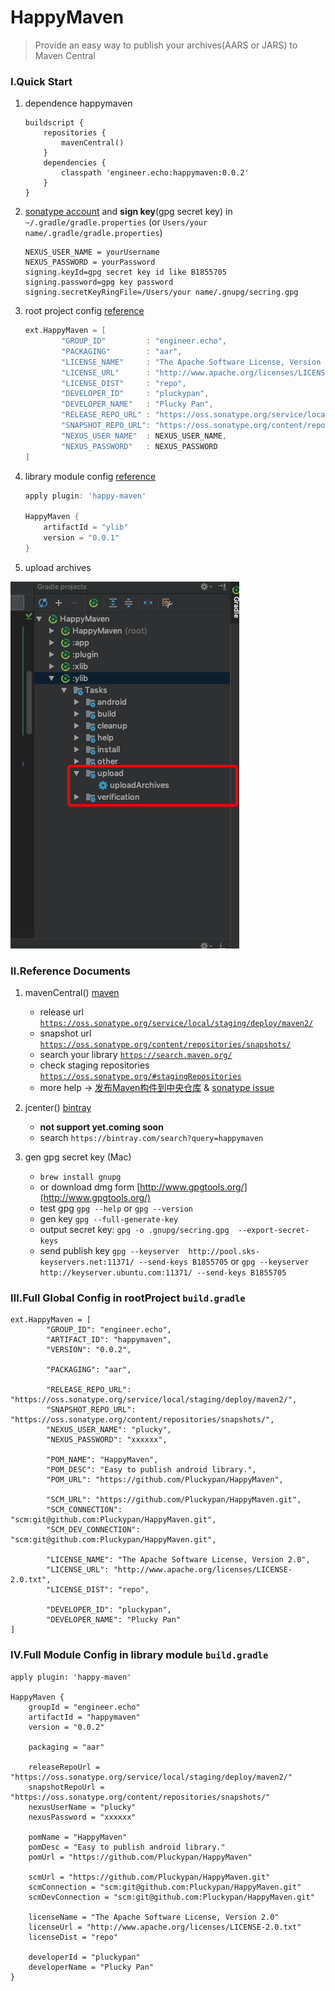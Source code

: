 # HappyMaven
> Provide an easy way to publish your archives(AARS or JARS) to Maven Central

### Ⅰ.Quick Start

1. dependence happymaven

    ```
    buildscript {
        repositories {
            mavenCentral()
        }
        dependencies {
            classpath 'engineer.echo:happymaven:0.0.2'
        }
    }
    ```

2. [sonatype account](https://issues.sonatype.org) and **sign key**(gpg secret key)  in `~/.gradle/gradle.properties` (or `Users/your name/.gradle/gradle.properties`)

    ```
    NEXUS_USER_NAME = yourUsername
    NEXUS_PASSWORD = yourPassword
    signing.keyId=gpg secret key id like B1855705
    signing.password=gpg key password
    signing.secretKeyRingFile=/Users/your name/.gnupg/secring.gpg
    ```

3. root project config  [reference](https://github.com/Pluckypan/HappyMaven/blob/master/build.gradle)

    ```groovy
    ext.HappyMaven = [
            "GROUP_ID"         : "engineer.echo",
            "PACKAGING"        : "aar",
            "LICENSE_NAME"     : "The Apache Software License, Version 2.0",
            "LICENSE_URL"      : "http://www.apache.org/licenses/LICENSE-2.0.txt",
            "LICENSE_DIST"     : "repo",
            "DEVELOPER_ID"     : "pluckypan",
            "DEVELOPER_NAME"   : "Plucky Pan",
            "RELEASE_REPO_URL" : "https://oss.sonatype.org/service/local/staging/deploy/maven2/",
            "SNAPSHOT_REPO_URL": "https://oss.sonatype.org/content/repositories/snapshots/",
            "NEXUS_USER_NAME"  : NEXUS_USER_NAME,
            "NEXUS_PASSWORD"   : NEXUS_PASSWORD
    ]
    ```  

4. library module config [reference](https://github.com/Pluckypan/HappyMaven/blob/master/ylib/build.gradle)

    ```groovy
    apply plugin: 'happy-maven'
    
    HappyMaven {
        artifactId = "ylib"
        version = "0.0.1"
    }
    ```

5. upload archives

![upload archives](image/upload_archives.png)

### Ⅱ.Reference Documents
1. mavenCentral()  [maven](https://issues.sonatype.org)
    - release url [`https://oss.sonatype.org/service/local/staging/deploy/maven2/`](https://oss.sonatype.org/service/local/staging/deploy/maven2/)
    - snapshot url [`https://oss.sonatype.org/content/repositories/snapshots/`](https://oss.sonatype.org/content/repositories/snapshots/)
    - search your library [`https://search.maven.org/`](https://search.maven.org/)
    - check staging repositories [`https://oss.sonatype.org/#stagingRepositories`](https://oss.sonatype.org/#stagingRepositories) 
    - more help -> [发布Maven构件到中央仓库](https://my.oschina.net/songxinqiang/blog/313226) &  [sonatype issue](http://www.echo.engineer/c/sonatype.html)
    
2. jcenter()  [bintray](https://bintray.com/)
    - **not support yet.coming soon**
    - search `https://bintray.com/search?query=happymaven`
    
3. gen gpg secret key (Mac)
    - `brew install gnupg `
    - or download dmg form [http://www.gpgtools.org/](http://www.gpgtools.org/)
    - test gpg `gpg --help` or `gpg --version`
    - gen key `gpg --full-generate-key`
    - output secret key: `gpg -o .gnupg/secring.gpg  --export-secret-keys`
    - send publish key `gpg --keyserver  http://pool.sks-keyservers.net:11371/ --send-keys B1855705`
      or `gpg --keyserver http://keyserver.ubuntu.com:11371/ --send-keys B1855705`


### Ⅲ.Full Global Config in rootProject `build.gradle`

```
ext.HappyMaven = [
        "GROUP_ID": "engineer.echo",
        "ARTIFACT_ID": "happymaven",
        "VERSION": "0.0.2",

        "PACKAGING": "aar",

        "RELEASE_REPO_URL": "https://oss.sonatype.org/service/local/staging/deploy/maven2/",
        "SNAPSHOT_REPO_URL": "https://oss.sonatype.org/content/repositories/snapshots/",
        "NEXUS_USER_NAME": "plucky",
        "NEXUS_PASSWORD": "xxxxxx",

        "POM_NAME": "HappyMaven",
        "POM_DESC": "Easy to publish android library.",
        "POM_URL": "https://github.com/Pluckypan/HappyMaven",

        "SCM_URL": "https://github.com/Pluckypan/HappyMaven.git",
        "SCM_CONNECTION": "scm:git@github.com:Pluckypan/HappyMaven.git",
        "SCM_DEV_CONNECTION": "scm:git@github.com:Pluckypan/HappyMaven.git",

        "LICENSE_NAME": "The Apache Software License, Version 2.0",
        "LICENSE_URL": "http://www.apache.org/licenses/LICENSE-2.0.txt",
        "LICENSE_DIST": "repo",

        "DEVELOPER_ID": "pluckypan",
        "DEVELOPER_NAME": "Plucky Pan"
]
```

### Ⅳ.Full Module Config in library module `build.gradle`

```
apply plugin: 'happy-maven'

HappyMaven {
    groupId = "engineer.echo"
    artifactId = "happymaven"
    version = "0.0.2"

    packaging = "aar"
    
    releaseRepoUrl = "https://oss.sonatype.org/service/local/staging/deploy/maven2/"
    snapshotRepoUrl = "https://oss.sonatype.org/content/repositories/snapshots/"
    nexusUserName = "plucky"
    nexusPassword = "xxxxxx"

    pomName = "HappyMaven"
    pomDesc = "Easy to publish android library."
    pomUrl = "https://github.com/Pluckypan/HappyMaven"

    scmUrl = "https://github.com/Pluckypan/HappyMaven.git"
    scmConnection = "scm:git@github.com:Pluckypan/HappyMaven.git"
    scmDevConnection = "scm:git@github.com:Pluckypan/HappyMaven.git"

    licenseName = "The Apache Software License, Version 2.0"
    licenseUrl = "http://www.apache.org/licenses/LICENSE-2.0.txt"
    licenseDist = "repo"

    developerId = "pluckypan"
    developerName = "Plucky Pan"
}
```